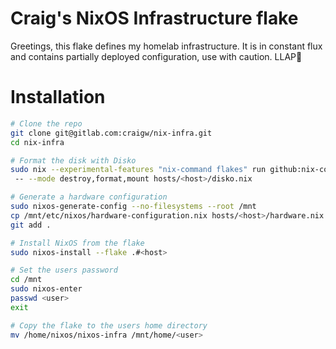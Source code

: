 # Craig's NixOS Infrastructure flake

Greetings, this flake defines my homelab infrastructure. It is in constant flux and contains partially deployed configuration, use with caution. LLAP🖖

# Installation

```bash
# Clone the repo
git clone git@gitlab.com:craigw/nix-infra.git
cd nix-infra

# Format the disk with Disko
sudo nix --experimental-features "nix-command flakes" run github:nix-community/disko/latest /
 -- --mode destroy,format,mount hosts/<host>/disko.nix

# Generate a hardware configuration
sudo nixos-generate-config --no-filesystems --root /mnt
cp /mnt/etc/nixos/hardware-configuration.nix hosts/<host>/hardware.nix
git add .

# Install NixOS from the flake
sudo nixos-install --flake .#<host>

# Set the users password
cd /mnt
sudo nixos-enter
passwd <user>
exit

# Copy the flake to the users home directory
mv /home/nixos/nixos-infra /mnt/home/<user>
```
